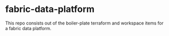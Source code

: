 # fabric-data-platform
This repo consists out of the boiler-plate terraform and workspace items for a fabric data platform.

